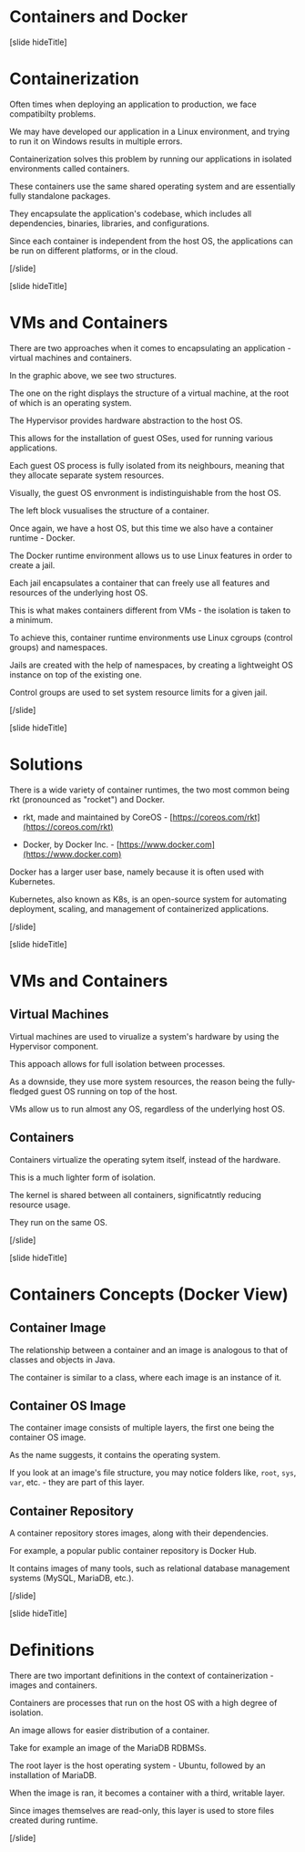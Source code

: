 # Containers and Docker

[slide hideTitle]

# Containerization

Often times when deploying an application to production, we face compatibilty problems.

We may have developed our application in a Linux environment, and trying to run it on Windows results in multiple errors.

Containerization solves this problem by running our applications in isolated environments called containers.

These containers use the same shared operating system and are essentially fully standalone packages.

They encapsulate the application's codebase, which includes all dependencies, binaries, libraries, and configurations.

Since each container is independent from the host OS, the applications can be run on different platforms, or in the cloud.

[/slide]

[slide hideTitle]

# VMs and Containers

There are two approaches when it comes to encapsulating an application - virtual machines and containers.

In the graphic above, we see two structures.

The one on the right displays the structure of a virtual machine, at the root of which is an operating system.

The Hypervisor provides hardware abstraction to the host OS.

This allows for the installation of guest OSes, used for running various applications.

Each guest OS process is fully isolated from its neighbours, meaning that they allocate separate system resources.

Visually, the guest OS envronment is indistinguishable from the host OS.

The left block vusualises the structure of a container.

Once again, we have a host OS, but this time we also have a container runtime - Docker.

The Docker runtime environment allows us to use Linux features in order to create a jail.

Each jail encapsulates a container that can freely use all features and resources of the underlying host OS.

This is what makes containers different from VMs - the isolation is taken to a minimum.

To achieve this, container runtime environments use Linux cgroups (control groups) and namespaces.

Jails are created with the help of namespaces, by creating a lightweight OS instance on top of the existing one.

Control groups are used to set system resource limits for a given jail. 

[/slide]

[slide hideTitle]

# Solutions

There is a wide variety of container runtimes, the two most common being rkt (pronounced as "rocket") and Docker.

- rkt, made and maintained by CoreOS - [https://coreos.com/rkt](https://coreos.com/rkt)

- Docker, by Docker Inc. - [https://www.docker.com](https://www.docker.com)

Docker has a larger user base, namely because it is often used with Kubernetes.

Kubernetes, also known as K8s, is an open-source system for automating deployment, scaling, and management of containerized applications.

[/slide]

[slide hideTitle]

# VMs and Containers

## Virtual Machines

Virtual machines are used to virualize a system's hardware by using the Hypervisor component.

This appoach allows for full isolation between processes.

As a downside, they use more system resources, the reason being the fully-fledged guest OS running on top of the host.

VMs allow us to run almost any OS, regardless of the underlying host OS.

## Containers

Containers virtualize the operating sytem itself, instead of the hardware.

This is a much lighter form of isolation.

The kernel is shared between all containers, significatntly reducing resource usage.

They run on the same OS.

[/slide]

[slide hideTitle]

# Containers Concepts (Docker View)

## Container Image

The relationship between a container and an image is analogous to that of classes and objects in Java.

The container is similar to a class, where each image is an instance of it.

## Container OS Image

The container image consists of multiple layers, the first one being the container OS image.

As the name suggests, it contains the operating system.

If you look at an image's file structure, you may notice folders like, `root`, `sys`, `var`, etc. - they are part of this layer.

## Container Repository

A container repository stores images, along with their dependencies.

For example, a popular public container repository is Docker Hub.

It contains images of many tools, such as relational database management systems (MySQL, MariaDB, etc.).

[/slide]

[slide hideTitle]

# Definitions

There are two important definitions in the context of containerization - images and containers.

Containers are processes that run on the host OS with a high degree of isolation.

An image allows for easier distribution of a container.

Take for example an image of the MariaDB RDBMSs.

The root layer is the host operating system - Ubuntu, followed by an installation of MariaDB.

When the image is ran, it becomes a container with a third, writable layer.

Since images themselves are read-only, this layer is used to store files created during runtime.

[/slide]
